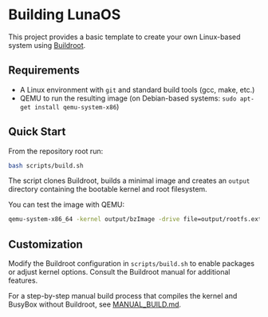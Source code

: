 # Building LunaOS

This project provides a basic template to create your own Linux-based system using [Buildroot](https://buildroot.org/).

## Requirements
- A Linux environment with `git` and standard build tools (gcc, make, etc.)
- QEMU to run the resulting image (on Debian-based systems: `sudo apt-get install qemu-system-x86`)

## Quick Start

From the repository root run:
```bash
bash scripts/build.sh
```
The script clones Buildroot, builds a minimal image and creates an `output` directory containing the bootable kernel and root filesystem.

You can test the image with QEMU:
```bash
qemu-system-x86_64 -kernel output/bzImage -drive file=output/rootfs.ext2,format=raw,index=0,media=disk -append "root=/dev/sda console=ttyS0" -nographic
```

## Customization

Modify the Buildroot configuration in `scripts/build.sh` to enable packages or adjust kernel options. Consult the Buildroot manual for additional features.

For a step-by-step manual build process that compiles the kernel and BusyBox without Buildroot, see [MANUAL_BUILD.md](MANUAL_BUILD.md).
